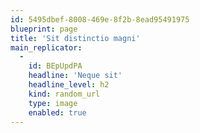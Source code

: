```yaml
---
id: 5495dbef-8008-469e-8f2b-8ead95491975
blueprint: page
title: 'Sit distinctio magni'
main_replicator:
  -
    id: BEpUpdPA
    headline: 'Neque sit'
    headline_level: h2
    kind: random_url
    type: image
    enabled: true
---
```

